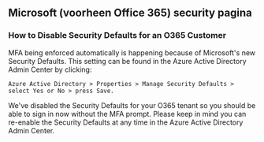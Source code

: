 ## Microsoft (voorheen Office 365) security pagina

### How to Disable Security Defaults for an O365 Customer

MFA being enforced automatically is happening because of Microsoft's new Security Defaults. This setting can be found in the Azure Active Directory Admin Center by clicking:

``Azure Active Directory > Properties > Manage Security Defaults > select Yes or No > press Save. ``
 
We've disabled the Security Defaults for your O365 tenant so you should be able to sign in now without the MFA prompt. Please keep in mind you can re-enable the Security Defaults at any time in the Azure Active Directory Admin Center. 